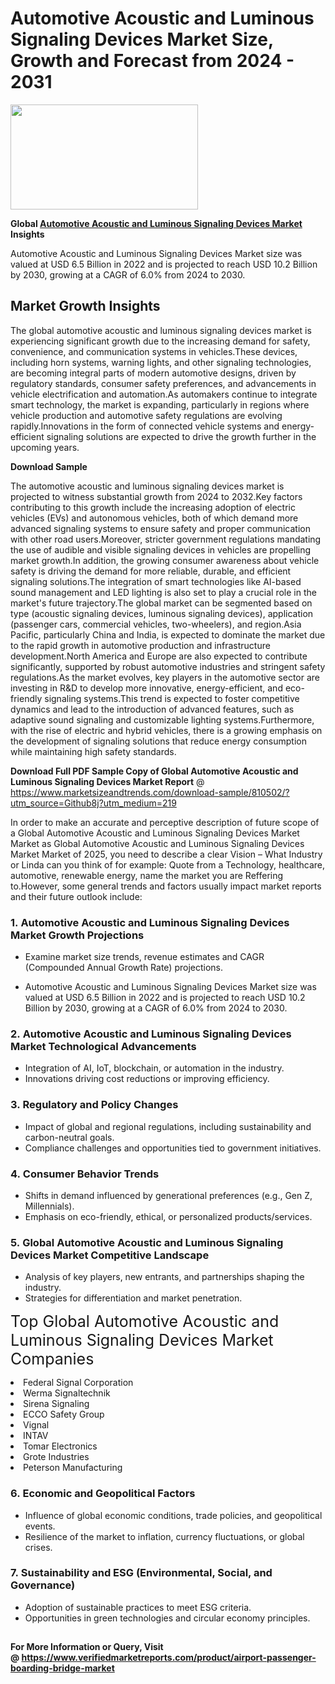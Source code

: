 <H1>Automotive Acoustic and Luminous Signaling Devices Market Size, Growth and Forecast from 2024 - 2031</H1><img class="aligncenter size-medium wp-image-584254" src="https://thirdeyenews.in/wp-content/uploads/2024/09/Global-Market-Research-300x168.jpeg" alt="" width="300" height="168" /><p><strong>Global&nbsp;<a href="https://www.marketsizeandtrends.com/download-sample/810502/?utm_source=Github8j?utm_medium=219">Automotive Acoustic and Luminous Signaling Devices Market</a> Insights</strong></p><p>Automotive Acoustic and Luminous Signaling Devices Market size was valued at USD 6.5 Billion in 2022 and is projected to reach USD 10.2 Billion by 2030, growing at a CAGR of 6.0% from 2024 to 2030.</p><p><h2>Market Growth Insights</h2> <p>The global automotive acoustic and luminous signaling devices market is experiencing significant growth due to the increasing demand for safety, convenience, and communication systems in vehicles.These devices, including horn systems, warning lights, and other signaling technologies, are becoming integral parts of modern automotive designs, driven by regulatory standards, consumer safety preferences, and advancements in vehicle electrification and automation.As automakers continue to integrate smart technology, the market is expanding, particularly in regions where vehicle production and automotive safety regulations are evolving rapidly.Innovations in the form of connected vehicle systems and energy-efficient signaling solutions are expected to drive the growth further in the upcoming years.</p> <p><strong>Download Sample</strong></p> <p>The automotive acoustic and luminous signaling devices market is projected to witness substantial growth from 2024 to 2032.Key factors contributing to this growth include the increasing adoption of electric vehicles (EVs) and autonomous vehicles, both of which demand more advanced signaling systems to ensure safety and proper communication with other road users.Moreover, stricter government regulations mandating the use of audible and visible signaling devices in vehicles are propelling market growth.In addition, the growing consumer awareness about vehicle safety is driving the demand for more reliable, durable, and efficient signaling solutions.The integration of smart technologies like AI-based sound management and LED lighting is also set to play a crucial role in the market's future trajectory.The global market can be segmented based on type (acoustic signaling devices, luminous signaling devices), application (passenger cars, commercial vehicles, two-wheelers), and region.Asia Pacific, particularly China and India, is expected to dominate the market due to the rapid growth in automotive production and infrastructure development.North America and Europe are also expected to contribute significantly, supported by robust automotive industries and stringent safety regulations.As the market evolves, key players in the automotive sector are investing in R&D to develop more innovative, energy-efficient, and eco-friendly signaling systems.This trend is expected to foster competitive dynamics and lead to the introduction of advanced features, such as adaptive sound signaling and customizable lighting systems.Furthermore, with the rise of electric and hybrid vehicles, there is a growing emphasis on the development of signaling solutions that reduce energy consumption while maintaining high safety standards.<p><span class=""><strong>Download Full PDF Sample Copy of Global Automotive Acoustic and Luminous Signaling Devices Market Report</strong> @ <a href="https://www.marketsizeandtrends.com/download-sample/810502/?utm_source=Github8j?utm_medium=219" target="_blank">https://www.marketsizeandtrends.com/download-sample/810502/?utm_source=Github8j?utm_medium=219</a></span></p><p>In order to make an accurate and perceptive description of future scope of a Global&nbsp;Automotive Acoustic and Luminous Signaling Devices Market Market as Global&nbsp;Automotive Acoustic and Luminous Signaling Devices Market Market of 2025, you need to describe a clear Vision &ndash; What Industry or Linda can you think of for example: Quote from a Technology, healthcare, automotive, renewable energy, name the market you are Reffering to.However, some general trends and factors usually impact market reports and their future outlook include:</p><h3>1.&nbsp;<strong>Automotive Acoustic and Luminous Signaling Devices Market Growth Projections</strong></h3><ul><li>Examine market size trends, revenue estimates and CAGR (Compounded Annual Growth Rate) projections.</li><li><p>Automotive Acoustic and Luminous Signaling Devices Market size was valued at USD 6.5 Billion in 2022 and is projected to reach USD 10.2 Billion by 2030, growing at a CAGR of 6.0% from 2024 to 2030.</p></li></ul><h3>2.&nbsp;<strong>Automotive Acoustic and Luminous Signaling Devices Market Technological Advancements</strong></h3><ul><li>Integration of AI, IoT, blockchain, or automation in the industry.</li><li>Innovations driving cost reductions or improving efficiency.</li></ul><h3>3.&nbsp;<strong>Regulatory and Policy Changes</strong></h3><ul><li>Impact of global and regional regulations, including sustainability and carbon-neutral goals.</li><li>Compliance challenges and opportunities tied to government initiatives.</li></ul><h3>4.&nbsp;<strong>Consumer Behavior Trends</strong></h3><ul><li>Shifts in demand influenced by generational preferences (e.g., Gen Z, Millennials).</li><li>Emphasis on eco-friendly, ethical, or personalized products/services.</li></ul><h3>5.&nbsp;<strong>Global Automotive Acoustic and Luminous Signaling Devices Market Competitive Landscape</strong></h3><ul><li>Analysis of key players, new entrants, and partnerships shaping the industry.</li><li>Strategies for differentiation and market penetration.</li></ul><p data-pm-slice="1 1 []"><span style="color: inherit; font-family: inherit; font-size: 25px;">Top Global Automotive Acoustic and Luminous Signaling Devices Market Companies</span></p><div class="" data-test-id=""><p><li>Federal Signal Corporation</li><li> Werma Signaltechnik</li><li> Sirena Signaling</li><li> ECCO Safety Group</li><li> Vignal</li><li> INTAV</li><li> Tomar Electronics</li><li> Grote Industries</li><li> Peterson Manufacturing</li></p></div><h3>6.&nbsp;<strong>Economic and Geopolitical Factors</strong></h3><ul><li>Influence of global economic conditions, trade policies, and geopolitical events.</li><li>Resilience of the market to inflation, currency fluctuations, or global crises.</li></ul><h3>7.&nbsp;<strong>Sustainability and ESG (Environmental, Social, and Governance)</strong></h3><ul><li>Adoption of sustainable practices to meet ESG criteria.</li><li>Opportunities in green technologies and circular economy principles.</li></ul><h2><strong style="font-size: 14px;">For More Information or Query, Visit @&nbsp;</strong><a style="background-color: #ffffff; font-size: 14px;" href="https://www.marketsizeandtrends.com/report/automotive-acoustic-and-luminous-signaling-devices-market/" target="_blank">https://www.verifiedmarketreports.com/product/airport-passenger-boarding-bridge-market</a></h2>
